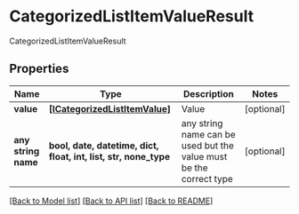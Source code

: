 # CategorizedListItemValueResult

CategorizedListItemValueResult

## Properties
Name | Type | Description | Notes
------------ | ------------- | ------------- | -------------
**value** | [**[ICategorizedListItemValue]**](ICategorizedListItemValue.md) | Value | [optional] 
**any string name** | **bool, date, datetime, dict, float, int, list, str, none_type** | any string name can be used but the value must be the correct type | [optional]

[[Back to Model list]](../README.md#documentation-for-models) [[Back to API list]](../README.md#documentation-for-api-endpoints) [[Back to README]](../README.md)


